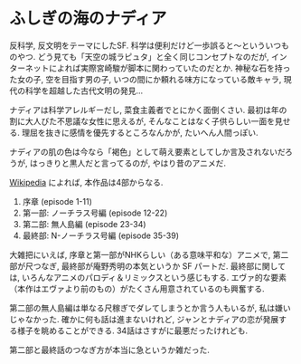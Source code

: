 # ふしぎの海のナディア

反科学, 反文明をテーマにしたSF.
科学は便利だけど一歩誤ると～といういつものやつ.
どう見ても「天空の城ラピュタ」と全く同じコンセプトなのだが,
インターネットによれば実際宮崎駿が脚本に関わっていたのだとか.
神秘な石を持った女の子,
空を目指す男の子,
いつの間にか頼れる味方になっている敵キャラ,
現代の科学を超越した古代文明の発見...

<div class=youtube src-id="bC-ZOme1UEA"></div>

ナディアは科学アレルギーだし, 菜食主義者でとにかく面倒くさい.
最初は年の割に大人びた不思議な女性に思えるが, そんなことはなく子供らしい一面を見せる.
理屈を抜きに感情を優先するところなんかが, たいへん人間っぽい.

ナディアの肌の色は今なら「褐色」として萌え要素としてしか言及されないだろうが,
はっきりと黒人だと言ってるのが, やはり昔のアニメだ.

[Wikipedia](https://ja.wikipedia.org/wiki/%E3%81%B5%E3%81%97%E3%81%8E%E3%81%AE%E6%B5%B7%E3%81%AE%E3%83%8A%E3%83%87%E3%82%A3%E3%82%A2) によれば, 本作品は4部からなる.

1. 序章 (episode 1-11)
2. 第一部: ノーチラス号編 (episode 12-22)
3. 第二部: 無人島編 (episode 23-34)
4. 最終部: N-ノーチラス号編 (episode 35-39)

大雑把にいえば, 序章と第一部がNHKらしい（ある意味平和な）アニメで,
第二部が尺つなぎ,
最終部が庵野秀明の本気というか SF パートだ.
最終部に関しては, いろんなアニメのパロディ＆リミックスという感じもする.
エヴァ的な要素（本作はエヴァより前のもの）がたくさん用意されているのも興奮する.

第二部の無人島編は単なる尺稼ぎでダレてしまうとか言う人もいるが, 私は嫌いじゃなかった.
確かに何も話は進まないけれど, ジャンとナディアの恋が発展する様子を眺めることができる.
34話はさすがに最悪だったけれども.

第二部と最終話のつなぎ方が本当に急というか雑だった.

